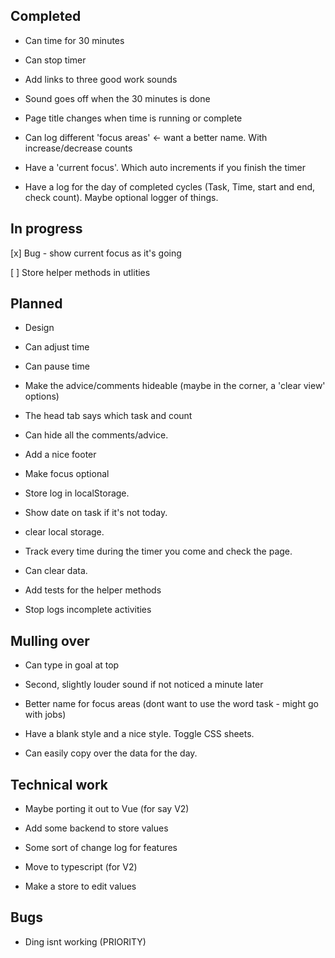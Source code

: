 ## Completed

- Can time for 30 minutes

- Can stop timer

- Add links to three good work sounds

- Sound goes off when the 30 minutes is done

- Page title changes when time is running or complete

- Can log different 'focus areas' <- want a better name. With increase/decrease counts

- Have a 'current focus'. Which auto increments if you finish the timer

- Have a log for the day of completed cycles (Task, Time, start and end, check count). Maybe optional logger of things.

## In progress

[x] Bug - show current focus as it's going

[ ] Store helper methods in utlities

## Planned

- Design

- Can adjust time

- Can pause time

- Make the advice/comments hideable (maybe in the corner, a 'clear view' options)

- The head tab says which task and count

- Can hide all the comments/advice.

- Add a nice footer

- Make focus optional

- Store log in localStorage.

- Show date on task if it's not today.

- clear local storage.

- Track every time during the timer you come and check the page.

- Can clear data.

- Add tests for the helper methods

- Stop logs incomplete activities

## Mulling over

- Can type in goal at top

- Second, slightly louder sound if not noticed a minute later

- Better name for focus areas (dont want to use the word task - might go with jobs)

- Have a blank style and a nice style. Toggle CSS sheets.

- Can easily copy over the data for the day.

## Technical work

- Maybe porting it out to Vue (for say V2)

- Add some backend to store values

- Some sort of change log for features

- Move to typescript (for V2)

- Make a store to edit values

## Bugs

- Ding isnt working (PRIORITY)
